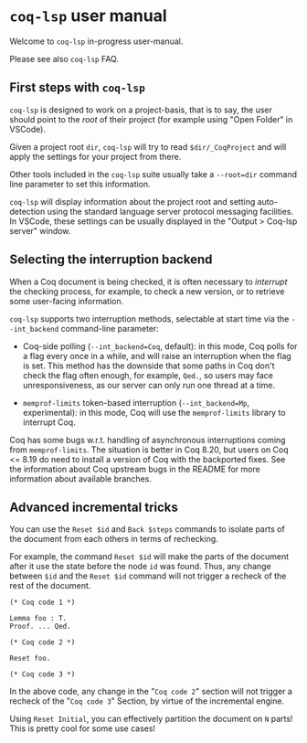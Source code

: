 # `coq-lsp` user manual

Welcome to `coq-lsp` in-progress user-manual.

Please see also `coq-lsp` FAQ.

## First steps with `coq-lsp`

`coq-lsp` is designed to work on a project-basis, that is to say, the
user should point to the _root_ of their project (for example using
"Open Folder" in VSCode).

Given a project root `dir`, `coq-lsp` will try to read
`$dir/_CoqProject` and will apply the settings for your project from
there.

Other tools included in the `coq-lsp` suite usually take a
`--root=dir` command line parameter to set this information.

`coq-lsp` will display information about the project root and setting
auto-detection using the standard language server protocol messaging
facilities. In VSCode, these settings can be usually displayed in the
"Output > Coq-lsp server" window.

## Selecting the interruption backend

When a Coq document is being checked, it is often necessary to
_interrupt_ the checking process, for example, to check a new version,
or to retrieve some user-facing information.

`coq-lsp` supports two interruption methods, selectable at start time
via the `--int_backend` command-line parameter:

- Coq-side polling (`--int_backend=Coq`, default): in this mode, Coq
  polls for a flag every once in a while, and will raise an
  interruption when the flag is set. This method has the downside that
  some paths in Coq don't check the flag often enough, for example,
  `Qed.`, so users may face unresponsiveness, as our server can only
  run one thread at a time.

- `memprof-limits` token-based interruption (`--int_backend=Mp`,
  experimental): in this mode, Coq will use the `memprof-limits`
  library to interrupt Coq.

Coq has some bugs w.r.t. handling of asynchronous interruptions coming
from `memprof-limits`. The situation is better in Coq 8.20, but users
on Coq <= 8.19 do need to install a version of Coq with the backported
fixes. See the information about Coq upstream bugs in the README for
more information about available branches.

## Advanced incremental tricks

You can use the `Reset $id` and `Back $steps` commands to isolate
parts of the document from each others in terms of rechecking.

For example, the command `Reset $id` will make the parts of the
document after it use the state before the node `id` was found. Thus,
any change between `$id` and the `Reset $id` command will not trigger
a recheck of the rest of the document.

```coq
(* Coq code 1 *)

Lemma foo : T.
Proof. ... Qed.

(* Coq code 2 *)

Reset foo.

(* Coq code 3 *)
```

In the above code, any change in the "`Coq code 2`" section will not
trigger a recheck of the "`Coq code 3`" Section, by virtue of the
incremental engine.

Using `Reset Initial`, you can effectively partition the document on
`N` parts! This is pretty cool for some use cases!
